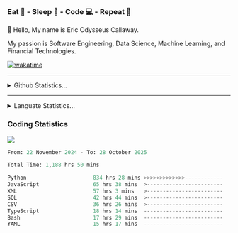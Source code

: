 <h3>Eat 🍴 - Sleep 🛌 - Code 💻 - Repeat 🔁</h3>

👋 Hello, My name is Eric Odysseus Callaway.

My passion is Software Engineering, Data Science, Machine Learning, and Financial Technologies.

[![wakatime](https://wakatime.com/badge/user/6717695f-6a13-47e3-aa16-c813e12c0985.svg)](https://wakatime.com/@6717695f-6a13-47e3-aa16-c813e12c0985)
<hr>
<details>
  <summary>
    Github Statistics...
  </summary>
    <p align="center">
      <img src="https://github-readme-stats.vercel.app/api?username=EricCallaway&show_icons=true"/>
    </p>
</details>
</hr>

<hr>
<details>
  <summary>
    Languate Statistics...
  </summary>
    <p align="center">
      <img src="https://wakatime.com/share/@Odysseus/6fc7c863-6fba-4e57-a6af-ed1f2fa8d560.svg"/>
    </p>
</details>
</hr>


<h3>Coding Statistics</h3>
<img src="https://wakatime.com/share/@Odysseus/5e02c832-9cc5-49a3-8f4c-bd2647d78fca.svg"/>
<!--START_SECTION:waka-->

```python
From: 22 November 2024 - To: 28 October 2025

Total Time: 1,188 hrs 50 mins

Python                     834 hrs 28 mins >>>>>>>>>>>>>------------   50.51 %
JavaScript                 65 hrs 38 mins  >------------------------   03.97 %
XML                        57 hrs 3 mins   >------------------------   03.45 %
SQL                        42 hrs 44 mins  >------------------------   02.59 %
CSV                        36 hrs 26 mins  >------------------------   02.21 %
TypeScript                 18 hrs 14 mins  -------------------------   01.10 %
Bash                       17 hrs 29 mins  -------------------------   01.06 %
YAML                       15 hrs 17 mins  -------------------------   00.93 %
```

<!--END_SECTION:waka-->
